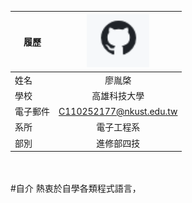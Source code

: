 |      履歷        |<img src="https://github.com/LiaiYC/class/blob/main/110.PNG" width=100/>|
| ---------------- |:-----------------------------:|
| 姓名             |廖胤棨                  |
| 學校             | 高雄科技大學                  |
| 電子郵件         | C110252177@nkust.edu.tw          |
| 系所             | 電子工程系                  |
| 部別             | 進修部四技                 |
<br/>
<br/>
#自介
</r>
熱衷於自學各類程式語言，
